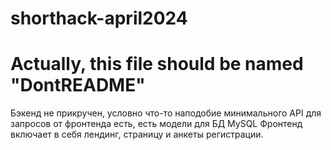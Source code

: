 # shorthack-april2024

# Actually, this file should be named "DontREADME"

Бэкенд не прикручен, условно что-то наподобие минимального API для запросов от фронтенда есть, есть модели для БД MySQL
Фронтенд включает в себя лендинг, страницу и анкеты регистрации.